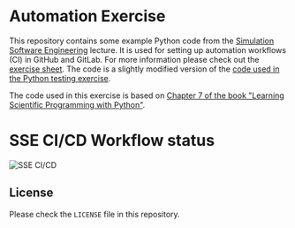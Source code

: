 # Automation Exercise

This repository contains some example Python code from the [Simulation Software Engineering](https://simulation-software-engineering.github.io/homepage/) lecture. It is used for setting up automation workflows (CI) in GitHub and GitLab. For more information please check out the [exercise sheet](https://github.com/Simulation-Software-Engineering/Lecture-Material/tree/main/05_testing_and_ci/automation_exercise.md). The code is a slightly modified version of the [code used in the Python testing exercise](https://github.com/Simulation-Software-Engineering/testing-python-exercise-wt2425).

The code used in this exercise is based on [Chapter 7 of the book "Learning Scientific Programming with Python"](https://scipython.com/book/chapter-7-matplotlib/examples/the-two-dimensional-diffusion-equation/).

# SSE CI/CD Workflow status

![SSE CI/CD](https://github.com/ombahiwal/automation-exercise-wt2425/actions/workflows/ci.yml/badge.svg)

## License

Please check the `LICENSE` file in this repository.
